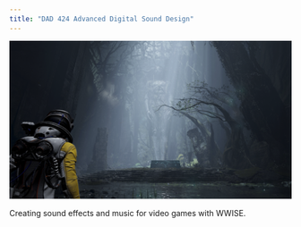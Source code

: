 ```yaml
---
title: "DAD 424 Advanced Digital Sound Design"
---
```


![returnal](returnal.png)

Creating sound effects and music for video games with WWISE.
